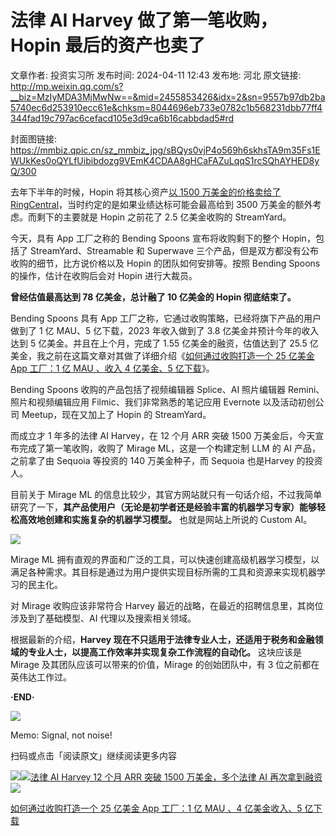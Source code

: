 # 法律 AI Harvey 做了第一笔收购，Hopin 最后的资产也卖了

文章作者: 投资实习所
发布时间: 2024-04-11 12:43
发布地: 河北
原文链接: http://mp.weixin.qq.com/s?__biz=MzIyMDA3MjMwNw==&mid=2455853426&idx=2&sn=9557b97db2ba5740ec6d253910ecc61e&chksm=8044696eb733e0782c1b568231dbb77ff4344fad19c797ac6cefacd105e3d9ca6b16cabbdad5#rd

封面图链接: https://mmbiz.qpic.cn/sz_mmbiz_jpg/sBQys0vjP4o569h6skhsTA9m35Fs1EWUkKes0oQYLfUibibdozg9VEmK4CDAA8gHCaFAZuLqqS1rcSQhAYHED8yQ/300

去年下半年的时候，Hopin 将其核心资产[以 1500 万美金的价格卖给了
RingCentral](http://mp.weixin.qq.com/s?__biz=MzIyMDA3MjMwNw==&mid=2455851721&idx=1&sn=b1b703d54f2ad51282ef341fd3c87cc2&chksm=804462d5b733ebc388a28ff1b6687e6775584f18d73811fab3efcf740fae4315778395e5dfc3&scene=21#wechat_redirect)，当时约定的是如果业绩达标可能会最高给到
3500 万美金的额外考虑。而剩下的主要就是 Hopin 之前花了 2.5 亿美金收购的 StreamYard。

今天，具有 App 工厂之称的 Bending Spoons 宣布将收购剩下的整个 Hopin，包括了 StreamYard、Streamable 和
Superwave 三个产品，但是双方都没有公布收购的细节，比方说价格以及 Hopin 的团队如何安排等。按照 Bending Spoons
的操作，估计在收购后会对 Hopin 进行大裁员。

**曾经估值最高达到 78 亿美金，总计融了 10 亿美金的 Hopin 彻底结束了。**

Bending Spoons 具有 App 工厂之称，它通过收购策略，已经将旗下产品的用户做到了 1 亿 MAU、5 亿下载，2023 年收入做到了 3.8
亿美金并预计今年的收入达到 5 亿美金。并且在上个月，完成了 1.55 亿美金的融资，估值达到了 25.5
亿美金，我之前在这篇文章对其做了详细介绍《[如何通过收购打造一个 25 亿美金 App 工厂：1 亿 MAU 、收入 4 亿美金、5
亿下载](http://mp.weixin.qq.com/s?__biz=MzIyMDA3MjMwNw==&mid=2455853230&idx=1&sn=b854ef4209e66d28bdee5b89f5a86141&chksm=804468b2b733e1a4402edfa0d42f3ddee34d1aaf0d3f2c2efff24b387e66b13abe2c9713fb86&scene=21#wechat_redirect)》。

Bending Spoons 收购的产品包括了视频编辑器 Splice、AI 照片编辑器 Remini、照片和视频编辑应用
Filmic、我们非常熟悉的笔记应用 Evernote 以及活动初创公司 Meetup，现在又加上了 Hopin 的 StreamYard。

而成立才 1 年多的法律 AI Harvey，在 12 个月 ARR 突破 1500 万美金后，今天宣布完成了第一笔收购，收购了 Mirage
ML，这是一个构建定制 LLM 的 AI 产品，之前拿了由 Sequoia 等投资的 140 万美金种子，而 Sequoia 也是Harvey 的投资人。

目前关于 Mirage ML
的信息比较少，其官方网站就只有一句话介绍，不过我简单研究了一下，**其产品使用户（无论是初学者还是经验丰富的机器学习专家）能够轻松高效地创建和实施复杂的机器学习模型。**
也就是网站上所说的 Custom AI。

![](https://mmbiz.qpic.cn/sz_mmbiz_png/sBQys0vjP4o569h6skhsTA9m35Fs1EWUPG0fiaepyn75qpKbBmckaccrwJ6MPwEt9SCibO4bk0l8lNyOhiaod6QEQ/640?wx_fmt=png&from=appmsg)

Mirage ML
拥有直观的界面和广泛的工具，可以快速创建高级机器学习模型，以满足各种需求。其目标是通过为用户提供实现目标所需的工具和资源来实现机器学习的民主化。

对 Mirage 收购应该非常符合 Harvey 最近的战略，在最近的招聘信息里，其岗位涉及到了基础模型、AI 代理以及搜索相关领域。

根据最新的介绍，**Harvey 现在不只适用于法律专业人士，还适用于税务和金融领域的专业人士，以提高工作效率并实现复杂工作流程的自动化。** 这块应该是
Mirage 及其团队应该可以带来的价值，Mirage 的创始团队中，有 3 位之前都在英伟达工作过。

**·END·**

![](https://mmbiz.qpic.cn/sz_mmbiz_png/sBQys0vjP4o569h6skhsTA9m35Fs1EWUZRyk0mdLVFibPmH4zh2JXfC6JeI3QUOU1hzVcwu2Yx9p9UnKPQhbfrA/640?wx_fmt=png&from=appmsg)  

Memo: Signal, not noise!

扫码或点击「阅读原文」继续阅读更多内容

![](https://mmbiz.qpic.cn/mmbiz_png/mrJibAziaMQhQGoNHniac6wGOyRe172dlS0HCYicyjiaCTtly2pULIz6YPNsXeRjoQFSuDYezsia4ibhbAc1X3GKtVRyw/640?wx_fmt=png&wxfrom=5&wx_lazy=1&wx_co=1)[![](https://mmbiz.qpic.cn/sz_mmbiz_jpg/sBQys0vjP4rD6j1LQ7bG3iaia5Gvvw8w3blYUBFVfSyfOpRBy7VdvWia1tOga2rUcibJxXDldCmKiat6mM9PMrsYUsA/640?wx_fmt=jpeg)法律
AI Harvey 12 个月 ARR 突破 1500 万美金，多个法律 AI
再次拿到融资](https://mp.weixin.qq.com/s?__biz=MzIyMDA3MjMwNw==&mid=2455853209&idx=1&sn=c4d450ef52deb42def152dcded454ea1&chksm=80446885b733e193bd06a654762657ea485ab0343ea7af63d3f8542fbd27e1feae59742fe33e&scene=21#wechat_redirect)  
[![](https://mmbiz.qpic.cn/sz_mmbiz_jpg/sBQys0vjP4oxxEEMYNNxicgBr1iaRhEYjfcGt6yjUNOXP4iahG5aNxFjTfO5vjEyC8Qica2LbMcmE305QibnxvGs88Q/640?wx_fmt=jpeg)](https://mp.weixin.qq.com/s?__biz=MzIyMDA3MjMwNw==&mid=2455853230&idx=1&sn=b854ef4209e66d28bdee5b89f5a86141&chksm=804468b2b733e1a4402edfa0d42f3ddee34d1aaf0d3f2c2efff24b387e66b13abe2c9713fb86&scene=21#wechat_redirect)

[如何通过收购打造一个 25 亿美金 App 工厂：1 亿 MAU 、4 亿美金收入、5
亿下载](https://mp.weixin.qq.com/s?__biz=MzIyMDA3MjMwNw==&mid=2455853230&idx=1&sn=b854ef4209e66d28bdee5b89f5a86141&chksm=804468b2b733e1a4402edfa0d42f3ddee34d1aaf0d3f2c2efff24b387e66b13abe2c9713fb86&scene=21#wechat_redirect)

